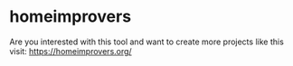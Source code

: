 # homeimprovers
Are you interested with this tool and want to create more projects like this visit: https://homeimprovers.org/
